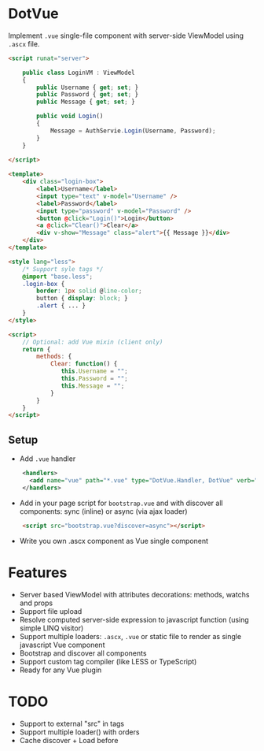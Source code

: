 # DotVue

Implement `.vue` single-file component with server-side ViewModel using `.ascx` file.


```HTML
<script runat="server">

    public class LoginVM : ViewModel
    {
        public Username { get; set; }
        public Password { get; set; }
        public Message { get; set; }

        public void Login()
        {
            Message = AuthServie.Login(Username, Password);
        }
    }
    
</script>

<template>
    <div class="login-box">
        <label>Username</label>
        <input type="text" v-model="Username" />
        <label>Password</label>
        <input type="password" v-model="Password" />
        <button @click="Login()">Login</button>
        <a @click="Clear()">Clear</a>
        <div v-show="Message" class="alert">{{ Message }}</div>
    </div>
</template>

<style lang="less">
    /* Support syle tags */
    @import "base.less";
    .login-box {
        border: 1px solid @line-color;
        button { display: block; }
        .alert { ... }
    }
</style>

<script>
    // Optional: add Vue mixin (client only)
    return {
        methods: {
            Clear: function() {
               this.Username = "";
               this.Password = "";
               this.Message = "";
            }
        }
    }
</script>
```

## Setup

- Add `.vue` handler
```XML
    <handlers>
      <add name="vue" path="*.vue" type="DotVue.Handler, DotVue" verb="*"/>
    </handlers>
```
- Add in your page script for `bootstrap.vue` and with discover all components: sync (inline) or async (via ajax loader)
```HTML
    <script src="bootstrap.vue?discover=async"></script>
```

- Write you own .ascx component as Vue single component

# Features

- Server based ViewModel with attributes decorations: methods, watchs and props
- Support file upload
- Resolve computed server-side expression to javascript function (using simple LINQ visitor)
- Support multiple loaders: `.ascx`, `.vue` or static file to render as single javascript Vue component
- Bootstrap and discover all components
- Support custom tag compiler (like LESS or TypeScript)
- Ready for any Vue plugin

# TODO

- Support to external "src" in tags
- Support multiple loader() with orders
- Cache discover + Load before